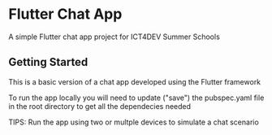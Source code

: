 # Flutter Chat App

A simple Flutter chat app project for ICT4DEV Summer Schools

## Getting Started

This is a basic version of a chat app developed using the Flutter framework

To run the app locally you will need to update ("save") the pubspec.yaml file in the root directory to get all the dependecies needed

TIPS:
Run the app using two or multple devices to simulate a chat scenario


